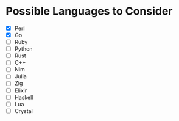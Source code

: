 # Possible Languages to Consider

- [x] Perl
- [x] Go
- [ ] Ruby
- [ ] Python
- [ ] Rust
- [ ] C++
- [ ] Nim
- [ ] Julia
- [ ] Zig
- [ ] Elixir
- [ ] Haskell
- [ ] Lua
- [ ] Crystal

